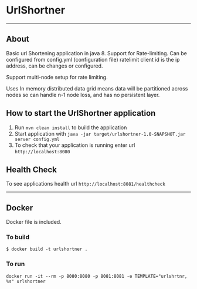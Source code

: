 # UrlShortner

---
## About
Basic url Shortening application in java 8. 
Support for Rate-limiting. Can be configured from config.yml (configuration file)
ratelimit client id is the ip address, can be changes or configured.

Support multi-node setup for rate limiting. 

Uses In memory distributed data grid means data will be partitioned across nodes so can handle n-1 node loss, and has no persistent layer.


How to start the UrlShortner application
---

1. Run `mvn clean install` to build the application
1. Start application with `java -jar target/urlshortner-1.0-SNAPSHOT.jar server config.yml`
1. To check that your application is running enter url `http://localhost:8080`

Health Check
---

To see applications health url `http://localhost:8081/healthcheck`

---
## Docker
Docker file is included.

### To build
`$ docker build -t urlshortner .`
### To run
`docker run -it --rm -p 8080:8080 -p 8081:8081 -e TEMPLATE="urlshrtnr, %s" urlshortner`

